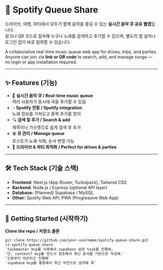 # 🎵 Spotify Queue Share

드라이브, 여행, 파티에서 모두가 함께 음악을 즐길 수 있는 **실시간 음악 큐 공유 웹앱**입니다.  
링크나 QR 코드로 접속해 누구나 노래를 검색하고 추가할 수 있으며, 별도의 앱 설치나 로그인 없이 바로 참여할 수 있습니다.  

A collaborative real-time music queue web app for drives, trips, and parties.  
Anyone can join via **link or QR code** to search, add, and manage songs — no login or app installation required.  

---

## ✨ Features (기능)
- 📱 **실시간 음악 큐 / Real-time music queue**  
  여러 사용자가 동시에 곡을 추가할 수 있음
- 🎶 **Spotify 연동 / Spotify integration**  
  노래 정보를 가져오고 중복 추가를 방지
- 🔍 **검색 및 추가 / Search & add**  
  제목이나 가수명으로 쉽게 검색 후 추가
- 🗑 **큐 관리 / Manage queue**  
  호스트가 노래 삭제, 순서 변경 가능
- 🚗 **드라이브 & 파티 최적화 / Perfect for drives & parties**  

---

## 🛠 Tech Stack (기술 스택)
- **Frontend:** Next.js (App Router, Turbopack), Tailwind CSS  
- **Backend:** Node.js / Express (optional API layer)  
- **Database:** (Planned) Supabase / MySQL  
- **Other:** Spotify Web API, PWA (Progressive Web App)  

---

## 🚀 Getting Started (시작하기)

**Clone the repo / 저장소 클론**
```bash
git clone https://github.com/your-username/spotify-queue-share.git
cd spotify-queue-share
`taskmaster mcp를 사용해서 supabase 설정 task를 진행해.  
`단, context7 mcp를 반드시 참조해서 최신 문서를 기반으로 작성해.`
`인증부터 차근차근 진행해`
`supabase mcp를 활용해서 최신 버전으로 설치해 줘`